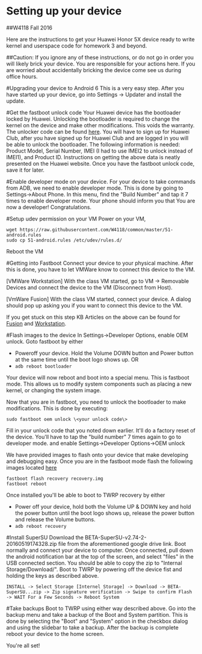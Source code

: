 # Setting up your device
##W4118 Fall 2016

Here are the instructions to get your Huawei Honor 5X device ready to write kernel and userspace code for homework 3 and beyond.

##Caution: If you ignore any of these instructions, or do not go in order you will likely brick your device.  You are responsible for your actions here.  If you are worried about accidentally bricking the device come see us during office hours.

#Upgrading your device to Android 6
This is a very easy step.  After you have started up your device, go into Settings -> Updater and install the update.

#Get the fastboot unlock code
Your Huawei device has the bootloader locked by Huawei.  Unlocking the bootloader is required to change the kernel on the device and make other modifications.  This voids the warranty.  The unlocker code can be found [here](https://emui.huawei.com/en/plugin/unlock/index).  You will have to sign up for Huawei Club, after you have signed up for Huawei Club and are logged in you will be able to unlock the bootloader.  The following information is needed: Product Model, Serial Number, IMEI (I had to use IMEI2 to unlock instead of IMEI1), and Product ID.  Instructions on getting the above data is neatly presented on the Huawei website.  Once you have the fastboot unlock code, save it for later.

#Enable developer mode on your device.
For your device to take commands from ADB, we need to enable developer mode.  This is done by going to Settings->About Phone.  In this menu, find the "Build Number" and tap it 7 times to enable developer mode.  Your phone should inform you that You are now a developer!  Congratulations.

#Setup udev permission on your VM
Power on your VM,
```
wget https://raw.githubusercontent.com/W4118/common/master/51-android.rules
sudo cp 51-android.rules /etc/udev/rules.d/
```
Reboot the VM

#Getting into Fastboot
Connect your device to your physical machine.  After this is done, you have to let VMWare know to connect this device to the VM.  

[VMWare Workstation] With the class VM started, go to VM -> Removable Devices and connect the device to the VM (Disconnect from Host).

[VmWare Fusion] With the class VM started, connect your device.  A dialog should pop up asking you if you want to connect this device to the VM.

If you get stuck on this step KB Articles on the above can be found for [Fusion](https://pubs.vmware.com/fusion-4/index.jsp?topic=%2Fcom.vmware.fusion.help.doc%2FGUID-F081AFAF-7DBB-44FA-BC5B-C41928CFBAE1.html) and [Workstation](https://www.vmware.com/support/ws55/doc/ws_devices_usb_connect.html).

#Flash images to the device
In Settings->Developer Options, enable OEM unlock. Goto fastboot by either

+ Poweroff your device. Hold the Volume DOWN button and Power button at the same time until the boot logo shows up. OR
+ ```adb reboot bootloader```

Your device will now reboot and boot into a special menu.  This is fastboot mode.  This allows us to modify system components such as placing a new kernel, or changing the system image.

Now that you are in fastboot, you need to unlock the bootloader to make modifications.  This is done by executing:
```
sudo fastboot oem unlock \<your unlock code\>
```
Fill in your unlock code that you noted down earlier. It'll do a factory reset of the device. You'll have to tap the "build number" 7 times again to go to developer mode. and enable Settings->Developer Options->OEM unlock

We have provided images to flash onto your device that make developing and debugging easy.  Once you are in the fastboot mode flash the following images located [here](https://drive.google.com/drive/folders/0B8gV4-XkkODsVHoxei1YWkNnMTA?usp=sharing)
```
fastboot flash recovery recovery.img
fastboot reboot
```
Once installed you'll be able to boot to TWRP recovery by either

+ Power off your device, hold both the Volume UP & DOWN key and hold the power button until the boot logo shows up, release the power button and release the Volume buttons.
+ ```adb reboot recovery```

#Install SuperSU
Download the BETA-SuperSU-v2.74-2-20160519174328.zip file from the aforementioned google drive link. Boot normally and connect your device to computer. Once connected, pull down the android notification bar at the top of the screen, and select "files" in the USB connected section. You should be able to copy the zip to "Internal Storage/Download/". Boot to TWRP by powering off the device fist and holding the keys as described above.

```
INSTALL -> Select Storage [Internel Storage] -> Download -> BETA-SuperSU...zip -> Zip signature verification -> Swipe to confirm Flash -> WAIT For a Few Seconds -> Reboot System
```

#Take backups
Boot to TWRP using either way described above. Go into the backup menu and take a backup of the Boot and System partition.  This is done by selecting the "Boot" and "System" option in the checkbox dialog and using the slidebar to take a backup.  After the backup is complete reboot your device to the home screen.

You're all set!
